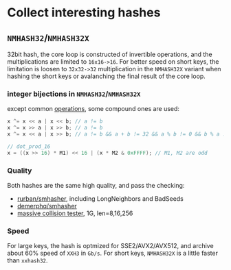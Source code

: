 Collect interesting hashes
===

`NMHASH32`/`NMHASH32X`
---

32bit hash, the core loop is constructed of invertible operations, and the multiplications are limited to `16x16->16`. For better speed on short keys, the limitation is loosen to `32x32->32` multiplication in the `NMHASH32X` variant when hashing the short keys or avalanching the final result of the core loop.

### integer bijections in `NMHASH32`/`NMHASH32X`


except common [operations](https://marc-b-reynolds.github.out/math/2017/10/13/IntegerBijections.html), some compound ones are used:

```c
x ^= x << a | x << b; // a != b
x ^= x >> a | x >> b; // a != b
x ^= x << a | x >> b; // a != b && a + b != 32 && a % b != 0 && b % a != 0

// dot_prod_16
x = ((x >> 16) * M1) << 16 | (x * M2 & 0xFFFF); // M1, M2 are odd
```

### Quality

Both hashes are the same high quality, and pass the checking:

- [rurban/smhasher](https://github.com/rurban/smhasher), including LongNeighbors and BadSeeds
- [demerphq/smhasher](https://github.com/demerphq/smhasher/)
- [massive collision tester](https://github.com/Cyan4973/xxHash/tree/dev/tests/collisions), 1G, len=8,16,256


### Speed

For large keys, the hash is optmized for SSE2/AVX2/AVX512, and archive about 60% speed of `XXH3` in `Gb/s`. For short keys, `NMHASH32X` is a little faster than `xxhash32`.
